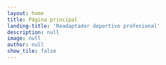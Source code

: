 ```yaml
---
layout: home
title: Página principal
landing-title: 'Readaptador deportivo profesional'
description: null
image: null
author: null
show_tile: false
---
```

